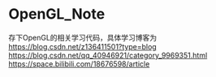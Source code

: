 # OpenGL_Note
存下OpenGL的相关学习代码，具体学习博客为
https://blog.csdn.net/z136411501?type=blog
https://blog.csdn.net/qq_40946921/category_9969351.html
https://space.bilibili.com/18676598/article
